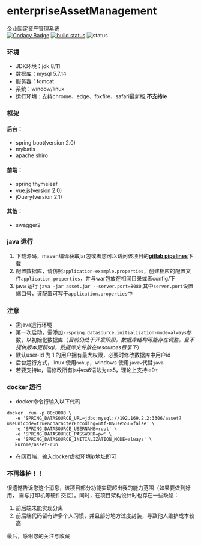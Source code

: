 # enterpriseAssetManagement
企业固定资产管理系统  
[![Codacy Badge](https://api.codacy.com/project/badge/Grade/10b70ef4eea14dad9280115ec3b5d44d)](https://www.codacy.com/app/116749895/enterpriseAssetManagement?utm_source=github.com&utm_medium=referral&utm_content=JiangTJ/enterpriseAssetManagement&utm_campaign=badger)
[![build status](https://gitlab.com/JiangTJ/enterpriseAssetManagement/badges/master/build.svg)](https://gitlab.com/JiangTJ/enterpriseAssetManagement/commits/master)
![status](https://img.shields.io/badge/status-unmaintenanced-red.svg)

### 环境
- JDK环境：jdk 8/11
- 数据库：mysql 5.7.14
- 服务器：tomcat
- 系统：window/linux
- 运行环境：支持chrome、edge、foxfire、safari最新版,**不支持ie**

### 框架  

#### 后台：
- spring boot(version 2.0)
- mybatis
- apache shiro  

#### 前端：
- spring thymeleaf
- vue.js(version 2.0)
- jQuery(version 2.1)

#### 其他：
- swagger2  

### java 运行

1. 下载源码，maven编译获取jar包或者您可以访问该项目的[**gitlab pipelines**](https://gitlab.com/JiangTJ/enterpriseAssetManagement/pipelines)下载
1. 配置数据库，请仿照`application-example.properties`，创建相应的配置文件`application.properties`，并与war包放在相同目录或者config/下
1. java 运行 `java -jar asset.jar --server.port=8080`,其中`server.port`设置端口号，该配置可写于`application.properties`中

### 注意
- 需java运行环境
- 第一次启动，需添加`--spring.datasource.initialization-mode=always`参数，以初始化数据库（*目前仍处于开发阶段，数据库结构可能存在调整，且不提供版本更新sql，数据库文件放在resources目录下*）
- 默认user-id 为 1 的用户拥有最大权限，必要时修改数据库中用户id
- 后台运行方式，linux 使用`nohup`，windows 使用`javaw`代替`java`
- 若要支持ie，需修改所有js中es6语法为es5，理论上支持ie9+

### docker 运行

- docker命令行输入以下代码
```
docker  run -p 80:8080 \
   -e 'SPRING_DATASOURCE_URL=jdbc:mysql://192.169.2.2:3306/asset?useUnicode=true&characterEncoding=utf-8&useSSL=false' \
   -e 'SPRING_DATASOURCE_USERNAME=root' \
   -e 'SPRING_DATASOURCE_PASSWORD=pw' \
   -e 'SPRING_DATASOURCE_INITIALIZATION_MODE=always' \
   kurome/asset-run  
```  
- 在网页端，输入docker虚拟环境ip地址即可  

### 不再维护！！
很遗憾告诉您这个消息，该项目部分功能实现超出我的能力范围（如果要做到好用，
需与打印机等硬件交互）。同时，在项目架构设计时也存在一些缺陷：
1. 前后端未能实现分离  
2. 前后端代码留有许多个人习惯，并且部分地方过度封装，导致他人维护成本较高   

最后，感谢您的关注与收藏

